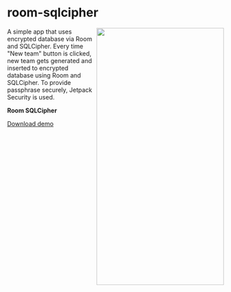 # room-sqlcipher

<img align="right" width="296" height="600"  src="https://github.com/raheemadamboev/room-sqlcipher/blob/master/banner.gif" />

A simple app that uses encrypted database via Room and SQLCipher. Every time "New team" button is clicked, new team gets generated and inserted to encrypted database using Room and SQLCipher. To provide passphrase securely, Jetpack Security is used.

**Room SQLCipher**

<a href="https://github.com/raheemadamboev/room-sqlcipher/blob/master/app-debug.apk">Download demo</a>
